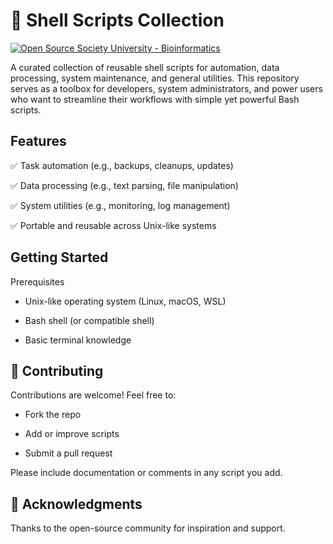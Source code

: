 # **🐚 Shell Scripts Collection**

[![Open Source Society University - Bioinformatics ](https://img.shields.io/badge/OSSU-bioinformatics-blue.svg)](https://github.com/open-source-society/bioinformatics)

A curated collection of reusable shell scripts for automation, data processing, system maintenance, and general utilities. 
This repository serves as a toolbox for developers, system administrators, and power users who want to streamline their workflows with simple yet powerful Bash scripts.
## **Features**
✅ Task automation (e.g., backups, cleanups, updates)

✅ Data processing (e.g., text parsing, file manipulation)

✅ System utilities (e.g., monitoring, log management)

✅ Portable and reusable across Unix-like systems

## **Getting Started**
Prerequisites
- Unix-like operating system (Linux, macOS, WSL)

- Bash shell (or compatible shell)

- Basic terminal knowledge

## **🧩 Contributing**

Contributions are welcome! Feel free to:

- Fork the repo

- Add or improve scripts

- Submit a pull request

Please include documentation or comments in any script you add.

## 🙌 Acknowledgments
Thanks to the open-source community for inspiration and support.

